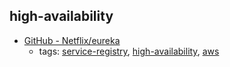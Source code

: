 high-availability 
---
* [GitHub - Netflix/eureka](https://github.com/Netflix/eureka)
    * tags: [service-registry](../tags/service-registry.md), [high-availability](../tags/high-availability.md), [aws](../tags/aws.md)
